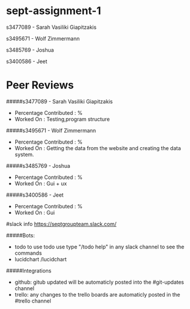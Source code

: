 # sept-assignment-1


s3477089 - Sarah Vasiliki Giapitzakis

s3495671 - Wolf Zimmermann

s3485769 - Joshua

s3400586 - Jeet


# Peer Reviews
#####s3477089 - Sarah Vasiliki Giapitzakis
+ Percentage Contributed : %
+ Worked On : Testing,program structure

#####s3495671 - Wolf Zimmermann
+ Percentage Contributed : %
+ Worked On : Getting the data from the website and creating the data system.
 
#####s3485769 - Joshua
+ Percentage Contributed : %
+ Worked On : Gui + ux

#####s3400586 - Jeet
+ Percentage Contributed : %
+ Worked On : Gui


#slack info
https://septgroupteam.slack.com/

#####Bots:
+ todo to use todo use type "/todo help" in any slack channel to see the commands
+ lucidchart /lucidchart 

#####Integrations
+ github: gitub updated will be automaticly posted into the #git-updates channel
+ trello: any changes to the trello boards are automaticly posted in the #trello channel

